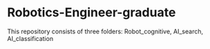 # Robotics-Engineer-graduate

This repository consists of three folders: Robot_cognitive, AI_search, AI_classification

